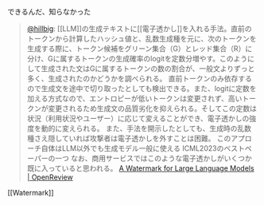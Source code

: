 
できるんだ、知らなかった

> [@hillbig](https://twitter.com/hillbig/status/1683969478235914240?s=20): [[LLM]]の生成テキストに[[電子透かし]]を入れる手法。直前のトークンから計算したハッシュ値と、乱数生成種を元に、次のトークンを生成する際に、トークン候補をグリーン集合（G）とレッド集合（R）に分け、Gに属するトークンの生成確率のlogitを定数分増やす。このようにして生成された文はGに属するトークンの数の割合が、一般文よりずっと多く、生成されたのかどうかを調べられる。
>  直前トークンのみ依存するので生成文を途中で切り取ったとしても検出できる。また、logitに定数を加える方式なので、エントロピーが低いトークンは変更されず、高いトークンが変更されるため生成文の品質劣化を抑えられる。そしてこの定数は状況（利用状況やユーザー）に応じて変えることができ、電子透かしの強度を動的に変えられる。
>  また、手法を開示したとしても、生成時の乱数種さえ隠していれば攻撃者は電子透かしを外すことは困難。
>  このアプローチ自体はLLM以外でも生成モデル一般に使える
>  ICML2023のベストペーパーの一つ
>  なお、商用サービスではこのような電子透かしがいくつか既に入っていると思われる。
>  [A Watermark for Large Language Models | OpenReview](https://openreview.net/forum?id=aX8ig9X2a7)

[[Watermark]]
